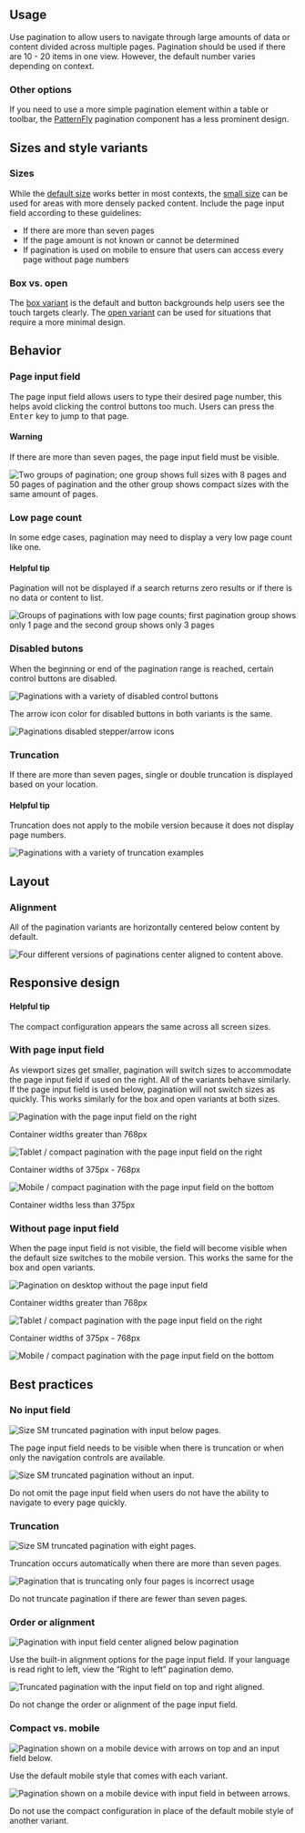 ## Usage

Use pagination to allow users to navigate through large amounts of data or content divided across multiple pages. Pagination should be used if there are 10 - 20 items in one view. However, the default number varies depending on context.

### Other options

If you need to use a more simple pagination element within a table or toolbar, the [PatternFly](https://www.patternfly.org/v4/components/pagination/design-guidelines/) pagination component has a less prominent design.


## Sizes and style variants

### Sizes

While the [default size](/elements/pagination/style/#default/) works better in most contexts, the [small size](/elements/pagination/style/#small/) can be used for areas with more densely packed content. Include the page input field according to these guidelines:

- If there are more than seven pages
- If the page amount is not known or cannot be determined
- If pagination is used on mobile to ensure that users can access every page without page numbers

### Box vs. open

The [box variant](/elements/pagination/style/#box-variant) is the default and button backgrounds help users see the touch targets clearly. The [open variant](/elements/pagination/style/#open-variant) can be used for situations that require a more minimal design.

## Behavior

### Page input field

The page input field allows users to type their desired page number, this helps avoid clicking the control buttons too much. Users can press the <kbd>Enter</kbd> key to jump to that page.

<rh-alert state="warning">
  <h4 slot="header">Warning</h4>
  <p>If there are more than seven pages, the page input field must be visible.</p>
</rh-alert>

<uxdot-example width-adjustment="736px">
  <img src="../pagination-guidelines-page-input-field.svg" alt="Two groups of pagination; one group shows full sizes with 8 pages and 50 pages of pagination and the other group shows compact sizes with the same amount of pages.">
</uxdot-example>

### Low page count

In some edge cases, pagination may need to display a very low page count like one.

<rh-alert state="info">
  <h4 slot="header">Helpful tip</h4>
  <p>Pagination will not be displayed if a search returns zero results or if there is no data or content to list.</p>
</rh-alert>

<uxdot-example width-adjustment="736px">
  <img src="../pagination-guidelines-low-page-count.svg" alt="Groups of paginations with low page counts; first pagination group shows only 1 page and the second group shows only 3 pages">
</uxdot-example>

### Disabled butons

When the beginning or end of the pagination range is reached, certain control buttons are disabled.

<uxdot-example width-adjustment="736px">
  <img src="../pagination-guidelines-disabled-buttons-1.svg" alt="Paginations with a variety of disabled control buttons">
</uxdot-example>

The arrow icon color for disabled buttons in both variants is the same.

<uxdot-example width-adjustment="736px">
  <img src="../pagination-guidelines-disabled-buttons-2.svg" alt="Paginations disabled stepper/arrow icons">
</uxdot-example>

### Truncation

If there are more than seven pages, single or double truncation is displayed based on your location.

<rh-alert state="info">
  <h4 slot="header">Helpful tip</h4>
  <p>Truncation does not apply to the mobile version because it does not display page numbers.</p>
</rh-alert>

<uxdot-example width-adjustment="736px">
  <img src="../pagination-guidelines-truncation.svg" alt="Paginations with a variety of truncation examples">
</uxdot-example>


## Layout

### Alignment

All of the pagination variants are horizontally centered below content by default.

<uxdot-example width-adjustment="800px">
  <img src="../pagination-layout-alignment.svg" alt="Four different versions of paginations center aligned to content above.">
</uxdot-example>

## Responsive design

<rh-alert state="info">
  <h4 slot="header">Helpful tip</h4>
  <p>The compact configuration appears the same across all screen sizes.</p>
</rh-alert>

### With page input field

As viewport sizes get smaller, pagination will switch sizes to accommodate the page input field if used on the right. All of the variants behave similarly. If the page input field is used below, pagination will not switch sizes as quickly. This works similarly for the box and open variants at both sizes.

<uxdot-example width-adjustment="1140px" variant="full" alignment="left" no-border>
  <img src="../pagination-guidelines-responsive-with-pif-desktop.svg" alt="Pagination with the page input field on the right">
</uxdot-example>

Container widths greater than 768px

<uxdot-example width-adjustment="576px" variant="full" alignment="left" no-border>
  <img src="../pagination-guidelines-responsive-with-pif-tablet.svg" alt="Tablet / compact pagination with the page input field on the right">
</uxdot-example>

Container widths of 375px - 768px

<uxdot-example width-adjustment="360px" variant="full" alignment="left" no-border>
  <img src="../pagination-guidelines-responsive-with-pif-mobile.svg" alt="Mobile / compact pagination with the page input field on the bottom">
</uxdot-example>

Container widths less than 375px

### Without page input field

When the page input field is not visible, the field will become visible when the default size switches to the mobile version. This works the same for the box and open variants.

<uxdot-example width-adjustment="1140px" variant="full" alignment="left" no-border>
  <img src="../pagination-guidelines-responsive-no-pif-desktop.svg" alt="Pagination on desktop without the page input field">
</uxdot-example>

Container widths greater than 768px

<uxdot-example width-adjustment="576px" variant="full" alignment="left" no-border>
  <img src="../pagination-guidelines-responsive-no-pif-tablet.svg" alt="Tablet / compact pagination with the page input field on the right">
</uxdot-example>

Container widths of 375px - 768px

<uxdot-example width-adjustment="360px" variant="full" alignment="left" no-border>
  <img src="../pagination-guidelines-responsive-no-pif-mobile.svg" alt="Mobile / compact pagination with the page input field on the bottom">
</uxdot-example>


## Best practices

### No input field

<div class="grid sm-two-columns">
  <uxdot-best-practice variant="do">
    <uxdot-example slot="image" width-adjustment="372px">
      <img src="../pagination-guidelines-best-practices-1-do.svg" alt="Size SM truncated pagination with input below pages.">
    </uxdot-example>
    <p>The page input field needs to be visible when there is truncation or when only the navigation controls are available.</p>
  </uxdot-best-practice>
  <uxdot-best-practice variant="dont">
    <uxdot-example slot="image" width-adjustment="372px">
      <img src="../pagination-guidelines-best-practices-1-dont.svg" alt="Size SM truncated pagination without an input.">
    </uxdot-example>
    <p>Do not omit the page input field when users do not have the ability to navigate to every page quickly.</p>
  </uxdot-best-practice>
</div>

### Truncation

<div class="grid sm-two-columns">
  <uxdot-best-practice variant="do">
    <uxdot-example slot="image" width-adjustment="372px">
      <img src="../pagination-guidelines-best-practices-2-do.svg" alt="Size SM truncated pagination with eight pages.">
    </uxdot-example>
    <p>Truncation occurs automatically when there are more than seven pages.</p>
  </uxdot-best-practice>
  <uxdot-best-practice variant="dont">
    <uxdot-example slot="image" width-adjustment="270px">
      <img src="../pagination-guidelines-best-practices-2-dont.svg" alt="Pagination that is truncating only four pages is incorrect usage">
    </uxdot-example>
    <p>Do not truncate pagination if there are fewer than seven pages.</p>
  </uxdot-best-practice>
</div>


### Order or alignment

<div class="grid sm-two-columns">
  <uxdot-best-practice variant="do">
    <uxdot-example slot="image" width-adjustment="372px">
      <img src="../pagination-guidelines-best-practices-3-do.svg" alt="Pagination with input field center aligned below pagination">
    </uxdot-example>
    <p>Use the built-in alignment options for the page input field. If your language is read right to left, view the “Right to left” pagination demo.</p>
  </uxdot-best-practice>
  <uxdot-best-practice variant="dont">
    <uxdot-example slot="image" width-adjustment="372px">
      <img src="../pagination-guidelines-best-practices-3-dont.svg" alt="Truncated pagination with the input field on top and right aligned.">
    </uxdot-example>
    <p>Do not change the order or alignment of the page input field.</p>
  </uxdot-best-practice>
</div>


### Compact vs. mobile

<div class="grid sm-two-columns compact-vs-mobile">
  <uxdot-best-practice variant="do">
    <uxdot-example slot="image" width-adjustment="393px">
      <img src="../pagination-guidelines-best-practices-4-do.svg" alt="Pagination shown on a mobile device with arrows on top and an input field below.">
    </uxdot-example>
    <p>Use the default mobile style that comes with each variant.</p>
  </uxdot-best-practice>
  <uxdot-best-practice variant="dont">
    <uxdot-example slot="image" width-adjustment="393px">
      <img src="../pagination-guidelines-best-practices-4-dont.svg" alt="Pagination shown on a mobile device with input field in between arrows.">
    </uxdot-example>
    <p>Do not use the compact configuration in place of the default mobile style of another variant.</p>
  </uxdot-best-practice>
</div>

<style>
  .compact-vs-mobile ::part(container) {
    padding-block-start: 0;
  }
</style>